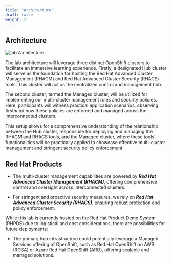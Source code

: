 ```yaml
---
title: "Architecture"
draft: false
weight: 2
---
```


## Architecture

![lab Architecture](/OPP-2023-lab-instruction.github.io/images/lab-architecture.png)



The lab architecture will leverage three distinct OpenShift clusters to facilitate an immersive learning experience. Firstly, a designated Hub cluster will serve as the foundation for hosting the Red Hat Advanced Cluster Management (RHACM) and Red Hat Advanced Cluster Security (RHACS) tools. This cluster will act as the centralized control and management hub.

The second cluster, termed the Managed cluster, will be utilized  for implementing our multi-cluster management rules and security policies. Here, participants will witness practical application scenarios, observing firsthand how these policies are enforced and managed across the interconnected clusters.

This setup allows for a comprehensive understanding of the relationship between the Hub cluster, responsible for deploying and managing the RHACM and RHACS tools, and the Managed cluster, where these tools' functionalities will be practically applied to showcase effective multi-cluster management and stringent security policy enforcement.

## Red Hat Products

* The multi-cluster management capabilities are powered by ***Red Hat Advanced Cluster Management (RHACM)***, offering comprehensive control and oversight across interconnected clusters.

* For stringent and proactive security measures, we rely on ***Red Hat Advanced Cluster Security (RHACS)***, ensuring robust protection and policy enforcement.


While this lab is currently hosted on the Red Hat Product Demo System (RHPDS) due to logistical and cost considerations, there are possibilities for future deployments:

* The primary hub infrastructure could potentially leverage a Managed Services offering of OpenShift, such as Red Hat OpenShift on AWS (ROSA) or Azure Red Hat OpenShift (ARO), offering scalable and managed solutions.


